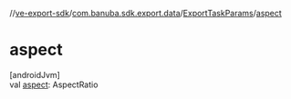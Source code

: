 //[ve-export-sdk](../../../index.md)/[com.banuba.sdk.export.data](../index.md)/[ExportTaskParams](index.md)/[aspect](aspect.md)

# aspect

[androidJvm]\
val [aspect](aspect.md): AspectRatio
